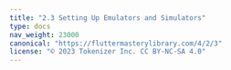 ```yaml
---
title: "2.3 Setting Up Emulators and Simulators"
type: docs
nav_weight: 23000
canonical: "https://fluttermasterylibrary.com/4/2/3"
license: "© 2023 Tokenizer Inc. CC BY-NC-SA 4.0"
---
```


